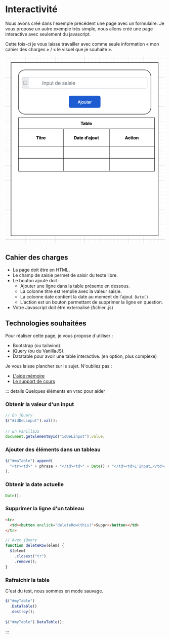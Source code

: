 # Interactivité

Nous avons créé dans l'exemple précédent une page avec un formulaire. Je vous propose un autre exemple très simple, nous allons créé une page interactive avec seulement du javascript.

Cette fois-ci je vous laisse travailler avec comme seule information « mon cahier des charges » / « le visuel que je souhaite ».

![Interface souhaitée](./res/tp3_ui.png)

## Cahier des charges

- La page doit être en HTML.
- Le champ de saisie permet de saisir du texte libre.
- Le bouton ajouté doit :
  - Ajouter une ligne dans la table présente en dessous.
  - La colonne titre est remplie avec la valeur saisie.
  - La colonne date contient la date au moment de l'ajout. `Date()`.
  - L'action est un bouton permettant de supprimer la ligne en question.
- Votre Javascript doit être externalisé (fichier .js)

## Technologies souhaitées

Pour réaliser cette page, je vous propose d'utiliser :

- Bootstrap (ou tailwind).
- jQuery (ou du VanillaJS).
- Datatable pour avoir une table interactive. (en option, plus complexe)

Je vous laisse plancher sur le sujet. N'oubliez pas :

- [L'aide mémoire](/cheatsheets/javascript/)
- [Le support de cours](/tp/javascript/support.md)

::: details Quelques éléments en vrac pour aider

### Obtenir la valeur d'un input

```js
// En jQuery
$("#idDeLinput").val();

// En VanillaJS
document.getElementById("idDeLinput").value;
```

### Ajouter des éléments dans un tableau

```js
$("#maTable").append(
  "<tr><td>" + phrase + "</td><td>" + Date() + "</td><td>L'input…</td></tr>"
);
```

### Obtenir la date actuelle

```js
Date();
```

### Supprimer la ligne d'un tableau

```html
<tr>
  <td><button onclick="deleteRow(this)">Suppr</button></td>
</tr>
```

```js
// Avec jQuery
function deleteRow(elem) {
  $(elem)
    .closest("tr")
    .remove();
}
```

### Rafraichir la table

C'est du test, nous sommes en mode sauvage.

```js
$("#myTable")
  .DataTable()
  .destroy();

$("#myTable").DataTable();
```

:::
